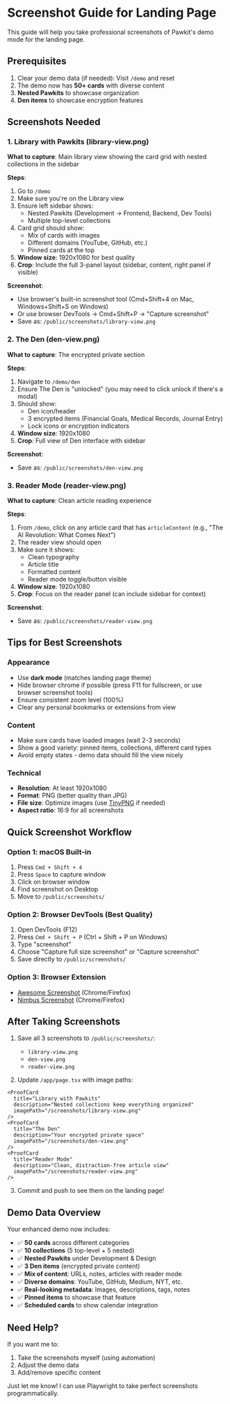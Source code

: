 # Screenshot Guide for Landing Page

This guide will help you take professional screenshots of Pawkit's demo mode for the landing page.

## Prerequisites

1. Clear your demo data (if needed): Visit `/demo` and reset
2. The demo now has **50+ cards** with diverse content
3. **Nested Pawkits** to showcase organization
4. **Den items** to showcase encryption features

## Screenshots Needed

### 1. Library with Pawkits (library-view.png)
**What to capture**: Main library view showing the card grid with nested collections in the sidebar

**Steps**:
1. Go to `/demo`
2. Make sure you're on the Library view
3. Ensure left sidebar shows:
   - Nested Pawkits (Development → Frontend, Backend, Dev Tools)
   - Multiple top-level collections
4. Card grid should show:
   - Mix of cards with images
   - Different domains (YouTube, GitHub, etc.)
   - Pinned cards at the top
5. **Window size**: 1920x1080 for best quality
6. **Crop**: Include the full 3-panel layout (sidebar, content, right panel if visible)

**Screenshot**:
- Use browser's built-in screenshot tool (Cmd+Shift+4 on Mac, Windows+Shift+S on Windows)
- Or use browser DevTools → Cmd+Shift+P → "Capture screenshot"
- Save as: `/public/screenshots/library-view.png`

### 2. The Den (den-view.png)
**What to capture**: The encrypted private section

**Steps**:
1. Navigate to `/demo/den`
2. Ensure The Den is "unlocked" (you may need to click unlock if there's a modal)
3. Should show:
   - Den icon/header
   - 3 encrypted items (Financial Goals, Medical Records, Journal Entry)
   - Lock icons or encryption indicators
4. **Window size**: 1920x1080
5. **Crop**: Full view of Den interface with sidebar

**Screenshot**:
- Save as: `/public/screenshots/den-view.png`

### 3. Reader Mode (reader-view.png)
**What to capture**: Clean article reading experience

**Steps**:
1. From `/demo`, click on any article card that has `articleContent` (e.g., "The AI Revolution: What Comes Next")
2. The reader view should open
3. Make sure it shows:
   - Clean typography
   - Article title
   - Formatted content
   - Reader mode toggle/button visible
4. **Window size**: 1920x1080
5. **Crop**: Focus on the reader panel (can include sidebar for context)

**Screenshot**:
- Save as: `/public/screenshots/reader-view.png`

## Tips for Best Screenshots

### Appearance
- Use **dark mode** (matches landing page theme)
- Hide browser chrome if possible (press F11 for fullscreen, or use browser screenshot tools)
- Ensure consistent zoom level (100%)
- Clear any personal bookmarks or extensions from view

### Content
- Make sure cards have loaded images (wait 2-3 seconds)
- Show a good variety: pinned items, collections, different card types
- Avoid empty states - demo data should fill the view nicely

### Technical
- **Resolution**: At least 1920x1080
- **Format**: PNG (better quality than JPG)
- **File size**: Optimize images (use [TinyPNG](https://tinypng.com/) if needed)
- **Aspect ratio**: 16:9 for all screenshots

## Quick Screenshot Workflow

### Option 1: macOS Built-in
1. Press `Cmd + Shift + 4`
2. Press `Space` to capture window
3. Click on browser window
4. Find screenshot on Desktop
5. Move to `/public/screenshots/`

### Option 2: Browser DevTools (Best Quality)
1. Open DevTools (F12)
2. Press `Cmd + Shift + P` (Ctrl + Shift + P on Windows)
3. Type "screenshot"
4. Choose "Capture full size screenshot" or "Capture screenshot"
5. Save directly to `/public/screenshots/`

### Option 3: Browser Extension
- [Awesome Screenshot](https://www.awesomescreenshot.com/) (Chrome/Firefox)
- [Nimbus Screenshot](https://nimbusweb.me/screenshot.php) (Chrome/Firefox)

## After Taking Screenshots

1. Save all 3 screenshots to `/public/screenshots/`:
   - `library-view.png`
   - `den-view.png`
   - `reader-view.png`

2. Update `/app/page.tsx` with image paths:
```tsx
<ProofCard
  title="Library with Pawkits"
  description="Nested collections keep everything organized"
  imagePath="/screenshots/library-view.png"
/>
<ProofCard
  title="The Den"
  description="Your encrypted private space"
  imagePath="/screenshots/den-view.png"
/>
<ProofCard
  title="Reader Mode"
  description="Clean, distraction-free article view"
  imagePath="/screenshots/reader-view.png"
/>
```

3. Commit and push to see them on the landing page!

## Demo Data Overview

Your enhanced demo now includes:

- ✅ **50 cards** across different categories
- ✅ **10 collections** (5 top-level + 5 nested)
- ✅ **Nested Pawkits** under Development & Design
- ✅ **3 Den items** (encrypted private content)
- ✅ **Mix of content**: URLs, notes, articles with reader mode
- ✅ **Diverse domains**: YouTube, GitHub, Medium, NYT, etc.
- ✅ **Real-looking metadata**: Images, descriptions, tags, notes
- ✅ **Pinned items** to showcase that feature
- ✅ **Scheduled cards** to show calendar integration

## Need Help?

If you want me to:
1. Take the screenshots myself (using automation)
2. Adjust the demo data
3. Add/remove specific content

Just let me know! I can use Playwright to take perfect screenshots programmatically.
